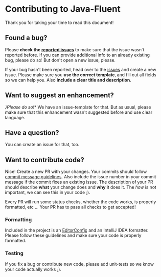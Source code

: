 # Contributing to Java-Fluent

Thank you for taking your time to read this document!

## Found a bug?

Please **check the [reported issues](https://github.com/peterjeschke/fluent/issues)** to make sure that the issue wasn't reported before. If you can provide additional info to an already existing bug, please do so! But don't open a new issue, please.

If your bug hasn't been reported, head over to the [issues](https://github.com/peterjeschke/java-fluent/issues/new) and create a new issue. Please make sure you **use the correct template**, and fill out all fields so we can help you. Also **include a clear title and description**.

## Want to suggest an enhancement?

*}Please do so!** We have an issue-template for that. But as usual, please make sure that this enhancement wasn't suggested before and use clear language.

## Have a question?

You can create an issue for that, too.

## Want to contribute code?

Nice! Create a new PR with your changes. Your commits should follow [commit message guidelines](https://github.com/RomuloOliveira/commit-messages-guide). Also include the issue number in your commit message if the commit fixes an existing issue. The description of your PR should describe **what** your change does and **why** it does it. The *how* is not important, we can see this in your code ;).

Every PR will run some status checks, whether the code works, is properly formatted, etc ... Your PR has to pass all checks to get accepted!

### Formatting

Included in the project is an [EditorConfig](https://editorconfig.org/) and an IntelliJ IDEA formatter. Please follow these guidelines and make sure your code is properly formatted.

### Testing

If you fix a bug or contribute new code, please add unit-tests so we know your code actually works ;).
